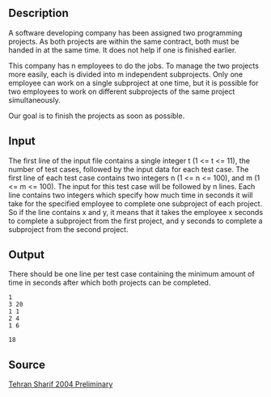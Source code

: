 <h2>Description</h2><p>A software developing company has been assigned two programming projects. As both projects are within the same contract, both must be handed in at the same time. It does not help if one is finished earlier.
</p>
This company has n employees to do the jobs. To manage the two projects more easily, each is divided into m independent subprojects.  Only one employee can work on a single subproject at one time, but it is possible for two employees to work on different subprojects of the same project simultaneously.

Our goal is to finish the projects as soon as possible.
<h2>Input</h2><p>The first line of the input file contains a single integer t (1 &lt;= t &lt;= 11), the number of test cases, followed by the input data for each test case. The first line of each test case contains two integers n (1 &lt;= n &lt;= 100), and m (1 &lt;= m &lt;= 100). The input for this test case will be followed by n lines. Each line contains two integers which specify how much time in seconds it will take for the specified employee to complete one subproject of each project.  So if the line contains x and y, it means that it takes the employee x seconds to complete a subproject from the first project, and y seconds to complete a subproject from the second project.</p><h2>Output</h2><p>There should be one line per test case containing the minimum amount of time in seconds after which both projects can be completed. </p><pre><code class="language-input1">1
3 20
1 1
2 4
1 6
</code></pre><pre><code class="language-output1">18</code></pre><h2>Source</h2><a href="searchproblem?field=source&amp;key=Tehran+Sharif+2004+Preliminary">Tehran Sharif 2004 Preliminary</a>